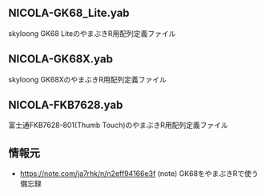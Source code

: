 ## NICOLA-GK68_Lite.yab
skyloong GK68 LiteのやまぶきR用配列定義ファイル

## NICOLA-GK68X.yab
skyloong GK68XのやまぶきR用配列定義ファイル

## NICOLA-FKB7628.yab
富士通FKB7628-801(Thumb Touch)のやまぶきR用配列定義ファイル

## 情報元
* https://note.com/ja7rhk/n/n2eff94166e3f (note) GK68をやまぶきRで使う備忘録 
